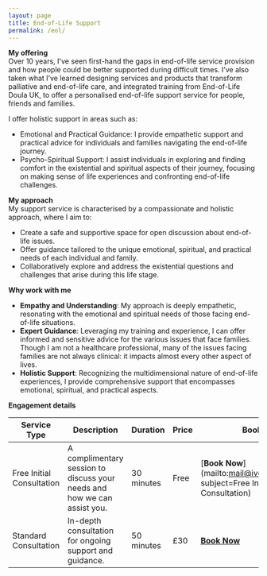 ```yaml
---
layout: page
title: End-of-Life Support
permalink: /eol/
---
```


**My offering**  
Over 10 years, I've seen first-hand the gaps in end-of-life service provision and how people could be better supported during difficult times. I’ve also taken what I’ve learned designing services and products that transform palliative and end-of-life care, and integrated training from End-of-Life Doula UK, to offer a personalised end-of-life support service for people, friends and families.

I offer holistic support in areas such as:
- Emotional and Practical Guidance: I provide empathetic support and practical advice for individuals and families navigating the end-of-life journey.
- Psycho-Spiritual Support: I assist individuals in exploring and finding comfort in the existential and spiritual aspects of their journey, focusing on making sense of life experiences and confronting end-of-life challenges.

**My approach**  
My support service is characterised by a compassionate and holistic approach, where I aim to:
- Create a safe and supportive space for open discussion about end-of-life issues.
- Offer guidance tailored to the unique emotional, spiritual, and practical needs of each individual and family.
- Collaboratively explore and address the existential questions and challenges that arise during this life stage.

**Why work with me** 
- **Empathy and Understanding**: My approach is deeply empathetic, resonating with the emotional and spiritual needs of those facing end-of-life situations.
- **Expert Guidance**: Leveraging my training and experience, I can offer informed and sensitive advice for the various issues that face families. Though I am not a healthcare professional, many of the issues facing families are not always clinical: it impacts almost every other aspect of lives.
- **Holistic Support**: Recognizing the multidimensional nature of end-of-life experiences, I provide comprehensive support that encompasses emotional, spiritual, and practical aspects.

**Engagement details**  

| Service Type               | Description                                                              | Duration    | Price            | Booking                 |
| -------------------------- | ------------------------------------------------------------------------ | ----------- | ---------------- | ---------------------------- |
| Free Initial Consultation  | A complimentary session to discuss your needs and how we can assist you. | 30 minutes  | Free             | [**Book Now**](mailto:mail@ivorwilliams.info?subject=Free Initial Consultation)   |
| Standard Consultation      | In-depth consultation for ongoing support and guidance.                  | 50 minutes  | £30              | [**Book Now**](https://calendly.com/ivor_williams/initial-end-of-life-consultation-clone)   |
